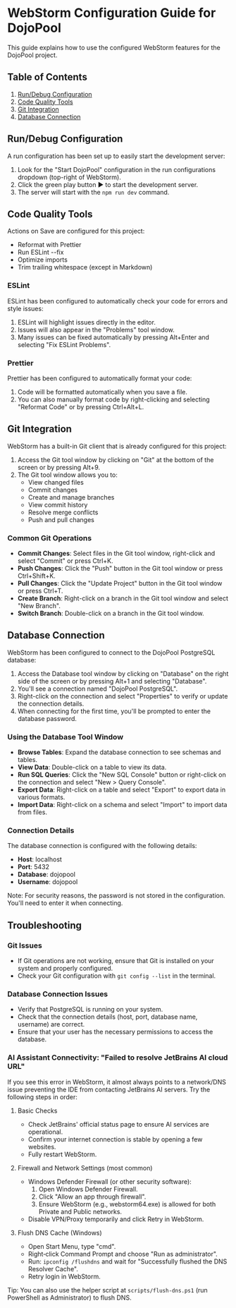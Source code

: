 # WebStorm Configuration Guide for DojoPool

This guide explains how to use the configured WebStorm features for the DojoPool project.

## Table of Contents

1. [Run/Debug Configuration](#rundebug-configuration)
2. [Code Quality Tools](#code-quality-tools)
3. [Git Integration](#git-integration)
4. [Database Connection](#database-connection)

## Run/Debug Configuration

A run configuration has been set up to easily start the development server:

1. Look for the "Start DojoPool" configuration in the run configurations dropdown (top-right of WebStorm).
2. Click the green play button ▶️ to start the development server.
3. The server will start with the `npm run dev` command.

## Code Quality Tools

Actions on Save are configured for this project:
- Reformat with Prettier
- Run ESLint --fix
- Optimize imports
- Trim trailing whitespace (except in Markdown)

### ESLint

ESLint has been configured to automatically check your code for errors and style issues:

1. ESLint will highlight issues directly in the editor.
2. Issues will also appear in the "Problems" tool window.
3. Many issues can be fixed automatically by pressing Alt+Enter and selecting "Fix ESLint Problems".

### Prettier

Prettier has been configured to automatically format your code:

1. Code will be formatted automatically when you save a file.
2. You can also manually format code by right-clicking and selecting "Reformat Code" or by pressing Ctrl+Alt+L.

## Git Integration

WebStorm has a built-in Git client that is already configured for this project:

1. Access the Git tool window by clicking on "Git" at the bottom of the screen or by pressing Alt+9.
2. The Git tool window allows you to:
   - View changed files
   - Commit changes
   - Create and manage branches
   - View commit history
   - Resolve merge conflicts
   - Push and pull changes

### Common Git Operations

- **Commit Changes**: Select files in the Git tool window, right-click and select "Commit" or press Ctrl+K.
- **Push Changes**: Click the "Push" button in the Git tool window or press Ctrl+Shift+K.
- **Pull Changes**: Click the "Update Project" button in the Git tool window or press Ctrl+T.
- **Create Branch**: Right-click on a branch in the Git tool window and select "New Branch".
- **Switch Branch**: Double-click on a branch in the Git tool window.

## Database Connection

WebStorm has been configured to connect to the DojoPool PostgreSQL database:

1. Access the Database tool window by clicking on "Database" on the right side of the screen or by pressing Alt+1 and selecting "Database".
2. You'll see a connection named "DojoPool PostgreSQL".
3. Right-click on the connection and select "Properties" to verify or update the connection details.
4. When connecting for the first time, you'll be prompted to enter the database password.

### Using the Database Tool Window

- **Browse Tables**: Expand the database connection to see schemas and tables.
- **View Data**: Double-click on a table to view its data.
- **Run SQL Queries**: Click the "New SQL Console" button or right-click on the connection and select "New > Query Console".
- **Export Data**: Right-click on a table and select "Export" to export data in various formats.
- **Import Data**: Right-click on a schema and select "Import" to import data from files.

### Connection Details

The database connection is configured with the following details:

- **Host**: localhost
- **Port**: 5432
- **Database**: dojopool
- **Username**: dojopool

Note: For security reasons, the password is not stored in the configuration. You'll need to enter it when connecting.

## Troubleshooting

### Git Issues

- If Git operations are not working, ensure that Git is installed on your system and properly configured.
- Check your Git configuration with `git config --list` in the terminal.

### Database Connection Issues

- Verify that PostgreSQL is running on your system.
- Check that the connection details (host, port, database name, username) are correct.
- Ensure that your user has the necessary permissions to access the database.

### AI Assistant Connectivity: "Failed to resolve JetBrains AI cloud URL"

If you see this error in WebStorm, it almost always points to a network/DNS issue preventing the IDE from contacting JetBrains AI servers. Try the following steps in order:

1. Basic Checks
   - Check JetBrains' official status page to ensure AI services are operational.
   - Confirm your internet connection is stable by opening a few websites.
   - Fully restart WebStorm.

2. Firewall and Network Settings (most common)
   - Windows Defender Firewall (or other security software):
     1) Open Windows Defender Firewall.
     2) Click "Allow an app through firewall".
     3) Ensure WebStorm (e.g., webstorm64.exe) is allowed for both Private and Public networks.
   - Disable VPN/Proxy temporarily and click Retry in WebStorm.

3. Flush DNS Cache (Windows)
   - Open Start Menu, type "cmd".
   - Right‑click Command Prompt and choose "Run as administrator".
   - Run: `ipconfig /flushdns` and wait for "Successfully flushed the DNS Resolver Cache".
   - Retry login in WebStorm.

Tip: You can also use the helper script at `scripts/flush-dns.ps1` (run PowerShell as Administrator) to flush DNS.
